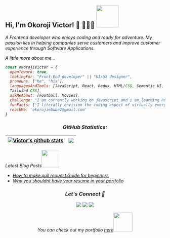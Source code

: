 <h2> Hi, I'm Okoroji Victor! 👋 👩🏾‍💻 <img src="https://media.giphy.com/media/26Fxy3Iz1ari8oytO/giphy.gif" width="70"></h2>
<p><em>A Frontend developer who enjoys coding and ready for adventure. My passion lies in helping companies serve customers and improve customer experience through Software Applications.
  
A little more about me...

```javascript
const okorojiVictor = {
  openTowork: true,
  lookingFor: "Front-End developer" || "UI/UX designer",
  pronouns: ["he", "his"],
  languagesAndTools: [JavaScript, React, Redux, HTML/CSS, Semantic UI, Bootstrap,
  Tailwind CSS],
  askMeAbout: [Football, Movies],
  challenge: "I am currently working on javascript and i am learning Ruby on Rails",
  funFacts: ['I literally envision the coding aspect of virtually everything'],
  reachMe: 'okorojiebube2@gmail.com'
}
```

<h3 align="center">GitHub Statistics:</h3>

| <a href="https://github.com/vickymarz/github-readme-stats"><img align="center" src="https://github-readme-stats.vercel.app/api?username=vickymarz&show_icons=true&include_all_commits=true&theme=buefy&hide_border=true" alt="Victor's github stats" /></a> | <a href="https://github.com/vickymarz/github-readme-stats"><img align="center" src="https://github-readme-stats.vercel.app/api/top-langs/?username=vickymarz&layout=compact&theme=buefy&hide_border=true" /></a> |
| ----------------------------------------------------------------------------------------------------------------------------------------------------------------------------------------------------------------------------------------------------------- | ---------------------------------------------------------------------------------------------------------------------------------------------------------------------------------------------------------------- |


<p>Latest Blog Posts<img src="https://media.giphy.com/media/THICzXhqZItpoFX7aD/giphy.gif" width="55"></p>

- [How to make pull request.Guide for beginners](https://vickymarz.hashnode.dev/how-to-make-pull-request-guide-for-beginners)
- [Why you shouldnt have your resume in your portfolio](https://vickymarz.hashnode.dev/why-you-shouldnt-have-your-resume-in-your-portfolio)


<h3 align="center">Let's Connect 🤝</h3>
<div align="center">
<a target="_blank"
href="https://www.linkedin.com/in/okoroji-victor-ebube-8791741a0/"><img
src="https://img.shields.io/badge/-LinkedIn-0077b5?style=for-the-badge&logo=LinkedIn&logoColor=white"></img></a> <a target="_blank"
href="mailto:okorojiebube2@gmail.com"><img
src="https://img.shields.io/badge/-Gmail-D14836?style=for-the-badge&logo=Gmail&logoColor=white"></img></a> <a target="_blank"
href="https://twitter.com/Vicky_marz"><img
src="https://img.shields.io/badge/-Twitter-1DA1F2?style=for-the-badge&logo=Twitter&logoColor=white"></img></a>
<div/>

<p>You can check out my portfolio <a href="https://vickymarz.github.io/my-portfolio/">here</a><img src="https://media.giphy.com/media/cKPse5DZaptID3YAMK/giphy.gif" width="60"></p>
